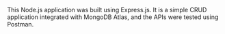 This Node.js application was built using Express.js. It is a simple CRUD application integrated with MongoDB Atlas, and the APIs were tested using Postman.
